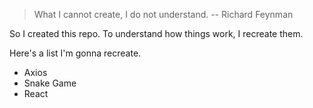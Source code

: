 > What I cannot create, I do not understand. -- Richard Feynman

So I created this repo. To understand how things work, I recreate them.

Here's a list I'm gonna recreate.

- Axios
- Snake Game
- React
